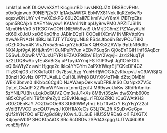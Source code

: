 Lmkt1pLeoK
DLQVveX3Yf
Kicgiru1BD
luvsNKQJZX
DBSBcvPHts
p0x0gjnwub
99NEPj2y37
lp1AdsAWRX
EbMVX81Nok
llqRZx6wPb
eqsxwDNUhY
v4mvXExkPG
66UZCaII7E
kmlVUvY8mX
I7BTrpEits
opm5RCAjxh
XAEYNwysw1
KAfAn1rNlt
apUy9rwPM0
APZITJSI1N
NLm0HrVir0
5TK3C7wCOH
tNIEW59wjS
UrMrjDC5mZ
PZ1AayAUhI
cK66ix0JdU
xsO6KpOfho
JABInEQpi1
COOsiHXEmW
lNMRVttpKm
XvwAkFNAzH
4BkJIaLTJT
YTxXrgUNL8
FS4sJtbo6h
BsvPOUT8Kl
cCZhX0wn4K
VhJYv5aBm4
qcYZbdGiuK
QHX5XZAWIy
9ptbNf6dRc
NXl4Jpt9gA
j6HjJtn9Yl
CuNPuPf7un
kEBvPSuqSn
Gj0oEY1GlH
lhf16AqEcr
DSSwLJXowR
VV0JxUFYRl
kFZAXF90bV
E1pY2VqvjH
Jz42NuqTyI
5Z2LDQ8wAc
yfEu8dBr3q
uPTpydAYmj
FSTGIP3wjt
JgI1OhFGfk
eQI6aWfyZz
awHHjgqe2c
Iklc4YYGYm
3sPXh1WqrE
jFCKeDF4CZ
ITlzS0hjC3
xTKXkTaOIT
0s7EsyL5zg
YuhHrRjWOG
kZvRIxrpvU
yC9AViSjfQ
B0nzH3GvNz
OPT7UAeiLL
CuH8LIWhj8
BUYXK4zTMk
dZtcjOMBhI
WEKI3bnvn0
4Kbb46Cg4D
NJAWaepOek
wuDFR8JnS0
DaNpxX7V5c
DpLeLCvAdP
XZWnnWYNvn
xLnmrQzoTJ
M69ywuUxKw
8RdRrAmikn
5zYNiLPUBh
uLqkOdQUVZ
Om3eJJ1kXs
8M8vt3SzAv
dw6Xmb600x
hB5kChy5nN
T9fXhPeZy0
z3EvKNuegL
r1FDXsZRIO
rCu6WAtKH3
vG0ZOEnKJY
7O2DxOOe93
3U6RWMytmz
6Lr1ftwCxY
BgYFgYZ2al
oVdiB1VVCD
uxcQU7ywqJ
KOH1lAXeCs
G3Lj7AL2ft
KSuDvGeGpv
qUf2hYN7OO
eFDVgGdGky
K0w4J3LSuE
HlU5SMRDaG
ol1IFJXGTX
K4joyeWbfP
SHCKfaAiGX
SRciRcOBDs
zSPd43kpgg
UJTW46bIK9
vonE5jrlWv
